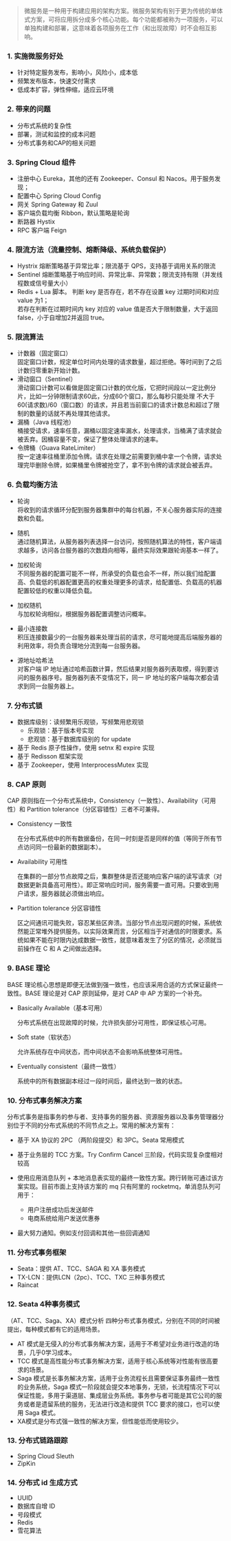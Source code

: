 
> 微服务是一种用于构建应用的架构方案。微服务架构有别于更为传统的单体式方案，可将应用拆分成多个核心功能。每个功能都被称为一项服务，可以单独构建和部署，这意味着各项服务在工作（和出现故障）时不会相互影响。
<!-- more -->
### 1. 实施微服务好处
- 针对特定服务发布，影响小，风险小，成本低
- 频繁发布版本，快速交付需求
- 低成本扩容，弹性伸缩，适应云环境

### 2. 带来的问题
- 分布式系统的复杂性
- 部署，测试和监控的成本问题
- 分布式事务和CAP的相关问题

### 3. Spring Cloud 组件
- 注册中心 Eureka，其他的还有 Zookeeper、Consul 和 Nacos。用于服务发现；
- 配置中心 Spring Cloud Config
- 网关 Spring Gateway 和 Zuul
- 客户端负载均衡 Ribbon，默认策略是轮询
- 断路器 Hystix
- RPC 客户端 Feign

### 4. 限流方法（流量控制、熔断降级、系统负载保护）
- Hystrix 熔断策略基于异常比率；限流基于 QPS，支持基于调用关系的限流
- Sentinel  熔断策略基于响应时间、异常比率、异常数；限流支持有限（并发线程数或信号量大小）
- Redis + Lua 脚本。
    判断 key 是否存在，若不存在设置 key 过期时间和对应 value 为1；  
    若存在判断在过期时间内 key 对应的 value 值是否大于限制数量，大于返回 false，小于自增加2并返回 true。

### 5. 限流算法
- 计数器（固定窗口）  
    固定窗口计数，规定单位时间内处理的请求数量，超过拒绝。等时间到了之后计数归零重新开始计数。
- 滑动窗口（Sentinel）  
    滑动窗口计数可以看做是固定窗口计数的优化版，它把时间段以一定比例分片，比如一分钟限制请求60此，分成60个窗口，那么每秒只能处理 不大于 60(请求数)/60（窗口数）的请求，并且若当前窗口的请求计数总和超过了限制的数量的话就不再处理其他请求。
- 漏桶（Java 线程池）  
    桶接受请求，速率任意，漏桶以固定速率漏水，处理请求，当桶满了请求就会被丢弃。因桶容量不变，保证了整体处理请求的速率。
- 令牌桶（Guava RateLimiter）  
    按一定速率往桶里添加令牌。请求在处理之前需要到桶中拿一个令牌，请求处理完毕删除令牌，如果桶里令牌被抢空了，拿不到令牌的请求就会被丢弃。

### 6. 负载均衡方法
- 轮询  
    将收到的请求循环分配到服务器集群中的每台机器，不关心服务器实际的连接数和负载。

- 随机  
    通过随机算法，从服务器列表选择一台访问，按照随机算法的特性，客户端请求越多，访问各台服务器的次数趋向相等，最终实际效果跟轮询基本一样了。

- 加权轮询  
    不同服务器的配置可能不一样，所承受的负载也会不一样，所以我们给配置高、负载低的机器配置更高的权重处理更多的请求，给配置低、负载高的机器配置较低的权重以降低负载。

- 加权随机  
    与加权轮询相似，根据服务器配置调整访问概率。

- 最小连接数  
    积压连接数最少的一台服务器来处理当前的请求，尽可能地提高后端服务器的利用效率，将负责合理地分流到每一台服务器。

- 源地址哈希法  
    对客户端 IP 地址通过哈希函数计算，然后结果对服务器列表取模，得到要访问的服务器序号。服务器列表不变情况下，同一 IP 地址的客户端每次都会请求到同一台服务器上。


### 7. 分布式锁
- 数据库级别：读频繁用乐观锁，写频繁用悲观锁
    - 乐观锁：基于版本号实现
    - 悲观锁：基于数据库级别的 for update
- 基于 Redis 原子性操作，使用 setnx 和 expire 实现
- 基于 Redisson 框架实现
- 基于 Zookeeper，使用 InterprocessMutex 实现


### 8. CAP 原则
CAP 原则指在一个分布式系统中，Consistency（一致性）、Availability（可用性）和 Partition tolerance（分区容错性）三者不可兼得。

- Consistency 一致性

    在分布式系统中的所有数据备份，在同一时刻是否是同样的值（等同于所有节点访问同一份最新的数据副本）。

- Availability 可用性
    
    在集群的一部分节点故障之后，集群整体是否还能响应客户端的读写请求（对数据更新具备高可用性）。即正常响应时间，服务需要一直可用。只要收到用户请求，服务器就必须做出响应。

- Partition tolerance 分区容错性

    区之间通讯可能失败，容忍某些区奔溃。当部分节点出现问题的时候，系统依然能正常堆外提供服务。以实际效果而言，分区相当于对通信的时限要求。系统如果不能在时限内达成数据一致性，就意味着发生了分区的情况，必须就当前操作在 C 和 A 之间做出选择。

### 9. BASE 理论
BASE 理论核心思想是即便无法做到强一致性，也应该采用合适的方式保证最终一致性。BASE 理论是对 CAP 原则延伸，是对 CAP 中 AP 方案的一个补充。

- Basically Available（基本可用）

    分布式系统在出现故障的时候，允许损失部分可用性，即保证核心可用。
- Soft state（软状态）

    允许系统存在中间状态，而中间状态不会影响系统整体可用性。
- Eventually consistent（最终一致性）

    系统中的所有数据副本经过一段时间后，最终达到一致的状态。

### 10. 分布式事务解决方案
分布式事务是指事务的参与者、支持事务的服务器、资源服务器以及事务管理器分别位于不同的分布式系统的不同节点之上。常用的解决方案有：

- 基于 XA 协议的 2PC （两阶段提交）和 3PC。Seata 常用模式

- 基于业务层的 TCC 方案。Try Confirm Cancel 三阶段，代码实现复杂度相对较高

- 使用应用消息队列 + 本地消息表实现的最终一致性方案。跨行转账可通过该方案实现。目前市面上支持该方案的 mq 只有阿里的 rocketmq，单消息队列可用于：
    - 用户注册成功后发送邮件
    - 电商系统给用户发送优惠券

- 最大努力通知。例如支付回调和其他一些回调通知

### 11. 分布式事务框架
- Seata：提供 AT、TCC、SAGA 和 XA 事务模式
- TX-LCN：提供LCN（2pc）、TCC、TXC 三种事务模式
- Raincat 

### 12. Seata 4种事务模式
（AT、TCC、Saga、XA）模式分析
四种分布式事务模式，分别在不同的时间被提出，每种模式都有它的适用场景。
- AT 模式是无侵入的分布式事务解决方案，适用于不希望对业务进行改造的场景，几乎0学习成本。
- TCC 模式是高性能分布式事务解决方案，适用于核心系统等对性能有很高要求的场景。
- Saga 模式是长事务解决方案，适用于业务流程长且需要保证事务最终一致性的业务系统，Saga 模式一阶段就会提交本地事务，无锁，长流程情况下可以保证性能，多用于渠道层、集成层业务系统。事务参与者可能是其它公司的服务或者是遗留系统的服务，无法进行改造和提供 TCC 要求的接口，也可以使用 Saga 模式。
- XA模式是分布式强一致性的解决方案，但性能低而使用较少。

### 13. 分布式链路跟踪
- Spring Cloud Sleuth
- ZipKin

### 14. 分布式 id 生成方式
- UUID
- 数据库自增 ID
- 号段模式
- Redis
- 雪花算法

